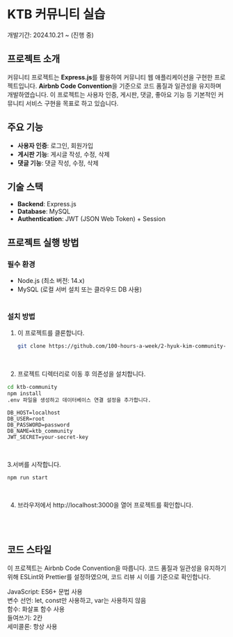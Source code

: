 # KTB 커뮤니티 실습

개발기간: 2024.10.21 ~ (진행 중)
 </br>
## 프로젝트 소개

커뮤니티 프로젝트는 **Express.js**를 활용하여 커뮤니티 웹 애플리케이션을 구현한 프로젝트입니다. **Airbnb Code Convention**을 기준으로 코드 품질과 일관성을 유지하며 개발하였습니다. 이 프로젝트는 사용자 인증, 게시판, 댓글, 좋아요 기능 등 기본적인 커뮤니티 서비스 구현을 목표로 하고 있습니다.
 </br>
## 주요 기능

- **사용자 인증**: 로그인, 회원가입
- **게시판 기능**: 게시글 작성, 수정, 삭제
- **댓글 기능**: 댓글 작성, 수정, 삭제

## 기술 스택

- **Backend**: Express.js
- **Database**: MySQL
- **Authentication**: JWT (JSON Web Token) + Session

## 프로젝트 실행 방법

### 필수 환경

- Node.js (최소 버전: 14.x)
- MySQL (로컬 서버 설치 또는 클라우드 DB 사용)
 </br> </br>
### 설치 방법

1. 이 프로젝트를 클론합니다.
   ```bash
   git clone https://github.com/100-hours-a-week/2-hyuk-kim-community-be.git
   ```

 </br>
 
2. 프로젝트 디렉터리로 이동 후 의존성을 설치합니다.
  ```bash
  cd ktb-community
  npm install
  .env 파일을 생성하고 데이터베이스 연결 설정을 추가합니다.
  ```

  ```env
  DB_HOST=localhost
  DB_USER=root
  DB_PASSWORD=password
  DB_NAME=ktb_community
  JWT_SECRET=your-secret-key
  ```
 </br>

3.서버를 시작합니다.
  ```
  npm run start
  ```
 </br> 

4. 브라우저에서 http://localhost:3000을 열어 프로젝트를 확인합니다.
</br>
</br>

## 코드 스타일
이 프로젝트는 Airbnb Code Convention을 따릅니다. 코드 품질과 일관성을 유지하기 위해 ESLint와 Prettier를 설정하였으며, 코드 리뷰 시 이를 기준으로 확인합니다.</br>

JavaScript: ES6+ 문법 사용 </br>
변수 선언: let, const만 사용하고, var는 사용하지 않음</br>
함수: 화살표 함수 사용</br>
들여쓰기: 2칸</br>
세미콜론: 항상 사용
